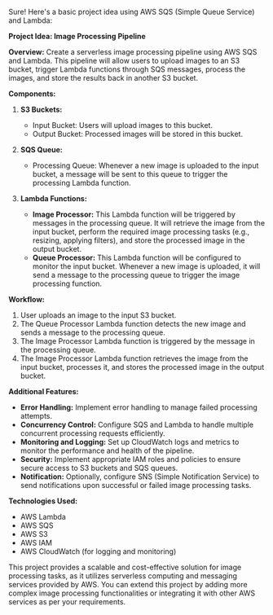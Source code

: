 Sure! Here's a basic project idea using AWS SQS (Simple Queue Service) and Lambda:

**Project Idea: Image Processing Pipeline**

**Overview:**
Create a serverless image processing pipeline using AWS SQS and Lambda. This pipeline will allow users to upload images to an S3 bucket, trigger Lambda functions through SQS messages, process the images, and store the results back in another S3 bucket.

**Components:**

1. **S3 Buckets:**
   - Input Bucket: Users will upload images to this bucket.
   - Output Bucket: Processed images will be stored in this bucket.

2. **SQS Queue:**
   - Processing Queue: Whenever a new image is uploaded to the input bucket, a message will be sent to this queue to trigger the processing Lambda function.

3. **Lambda Functions:**
   - **Image Processor:** This Lambda function will be triggered by messages in the processing queue. It will retrieve the image from the input bucket, perform the required image processing tasks (e.g., resizing, applying filters), and store the processed image in the output bucket.
   - **Queue Processor:** This Lambda function will be configured to monitor the input bucket. Whenever a new image is uploaded, it will send a message to the processing queue to trigger the image processing function.

**Workflow:**

1. User uploads an image to the input S3 bucket.
2. The Queue Processor Lambda function detects the new image and sends a message to the processing queue.
3. The Image Processor Lambda function is triggered by the message in the processing queue.
4. The Image Processor Lambda function retrieves the image from the input bucket, processes it, and stores the processed image in the output bucket.

**Additional Features:**

- **Error Handling:** Implement error handling to manage failed processing attempts.
- **Concurrency Control:** Configure SQS and Lambda to handle multiple concurrent processing requests efficiently.
- **Monitoring and Logging:** Set up CloudWatch logs and metrics to monitor the performance and health of the pipeline.
- **Security:** Implement appropriate IAM roles and policies to ensure secure access to S3 buckets and SQS queues.
- **Notification:** Optionally, configure SNS (Simple Notification Service) to send notifications upon successful or failed image processing tasks.

**Technologies Used:**
- AWS Lambda
- AWS SQS
- AWS S3
- AWS IAM
- AWS CloudWatch (for logging and monitoring)

This project provides a scalable and cost-effective solution for image processing tasks, as it utilizes serverless computing and messaging services provided by AWS. You can extend this project by adding more complex image processing functionalities or integrating it with other AWS services as per your requirements.
